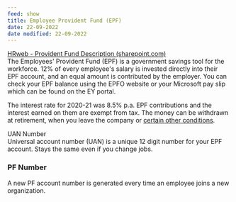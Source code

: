 ```yaml
---
feed: show
title: Employee Provident Fund (EPF)
date: 22-09-2022
date modified: 22-09-2022
---
```


[HRweb - Provident Fund Description (sharepoint.com)](https://microsoft.sharepoint.com/sites/HRw/Pages/PFDescIndia.aspx)  
The Employees' Provident Fund (EPF) is a government savings tool for the workforce. 12% of every employee's salary is invested directly into their EPF account, and an equal amount is contributed by the employer. You can check your EPF balance using the EPFO website or your Microsoft pay slip which can be found on the EY portal.

The interest rate for 2020-21 was 8.5% p.a. EPF contributions and the interest earned on them are exempt from tax. The money can be withdrawn at retirement, when you leave the company or [certain other conditions](https://cleartax.in/s/epf-withdrawal-online#pro). 

UAN Number  
Universal account number (UAN) is a unique 12 digit number for your EPF account. Stays the same even if you change jobs.

### PF Number

A new PF account number is generated every time an employee joins a new organization.